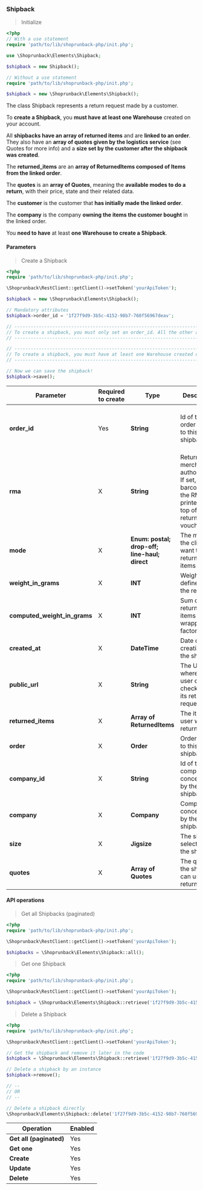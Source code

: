 ### Shipback

> Initialize

```php
<?php
// With a use statement
require 'path/to/lib/shoprunback-php/init.php';

use \Shoprunback\Elements\Shipback;

$shipback = new Shipback();

// Without a use statement
require 'path/to/lib/shoprunback-php/init.php';

$shipback = new \Shoprunback\Elements\Shipback();
```

The class Shipback represents a return request made by a customer.

To **create a Shipback**, you **must have at least one Warehouse** created on your account.

All **shipbacks have an array of returned items** and are **linked to an order**. They also have an **array of quotes given by the logistics service** (see Quotes for more info) and a **size set by the customer after the shipback was created**.

The **returned_items** are an **array of ReturnedItems composed of Items from the linked order**.

The **quotes** is an **array of Quotes**, meaning the **available modes to do a return**, with their price, state and their related data.

The **customer** is the customer that **has initially made the linked order**.

The **company** is the company **owning the items the customer bought** in the linked order.

<aside class="warning">
You <b>need to have</b> at least <b>one Warehouse to create a Shipback</b>.
</aside>

#### Parameters

> Create a Shipback

```php
<?php
require 'path/to/lib/shoprunback-php/init.php';

\Shoprunback\RestClient::getClient()->setToken('yourApiToken');

$shipback = new \Shoprunback\Elements\Shipback();

// Mandatory attributes
$shipback->order_id = '1f27f9d9-3b5c-4152-98b7-760f56967deav';

// ---------------------------------------------------------------------------------------------------------
// To create a shipback, you must only set an order_id. All the other attributes are created by ShopRunBack.
// ---------------------------------------------------------------------------------------------------------

// ---------------------------------------------------------------------------------------------------------
// To create a shipback, you must have at least one Warehouse created on your account!
// ---------------------------------------------------------------------------------------------------------

// Now we can save the shipback!
$shipback->save();
```

Parameter | Required to create | Type | Description | Tips
-|-|-|-|-
**order_id** | Yes | **String** | Id of the order linked to this shipback | **When you create a shipback, ONLY SET THIS ATTRIBUTE**
**rma** | X | **String** | Return merchandise authorization. If set, a barcode of the RMA is printed at the top of the return voucher |
**mode** | X | **Enum: postal; drop-off; line-haul; direct** | The mode the client want to return its items by |
**weight_in_grams** | X | **INT** | Weight defined by the retailer | **In grams**
**computed_weight_in_grams** | X | **INT** | Sum of the returned items plus a wrapping factor | **In grams**
**created_at** | X | **DateTime** | Date of the creation of the shipback |
**public_url** | X | **String** | The URL where the user can check and fill its return request |
**returned_items** | X | **Array of ReturnedItems** | The items the user wants to return | **Contains only ReturnedItems**
**order** | X | **Order** | Order linked to this shipback |
**company_id** | X | **String** | Id of the company concerned by the shipback |
**company** | X | **Company** | Company concerned by the shipback |
**size** | X | **Jigsize** | The size selected for the shipback |
**quotes** | X | **Array of Quotes** | The quotes the shipback can use to be returned | **Contains only Quotes**

#### API operations

> Get all Shipbacks (paginated)

```php
<?php
require 'path/to/lib/shoprunback-php/init.php';

\Shoprunback\RestClient::getClient()->setToken('yourApiToken');

$shipbacks = \Shoprunback\Elements\Shipback::all();
```

> Get one Shipback

```php
<?php
require 'path/to/lib/shoprunback-php/init.php';

\Shoprunback\RestClient::getClient()->setToken('yourApiToken');

$shipback = \Shoprunback\Elements\Shipback::retrieve('1f27f9d9-3b5c-4152-98b7-760f56967deav');
```

> Delete a Shipback

```php
<?php
require 'path/to/lib/shoprunback-php/init.php';

\Shoprunback\RestClient::getClient()->setToken('yourApiToken');

// Get the shipback and remove it later in the code
$shipback = \Shoprunback\Elements\Shipback::retrieve('1f27f9d9-3b5c-4152-98b7-760f56967deav');

// Delete a shipback by an instance
$shipback->remove();

// --
// OR
// --

// Delete a shipback directly
\Shoprunback\Elements\Shipback::delete('1f27f9d9-3b5c-4152-98b7-760f56967deav');
```

Operation | Enabled
-|-
**Get all (paginated)** | Yes
**Get one** | Yes
**Create** | Yes
**Update** | Yes
**Delete** | Yes
